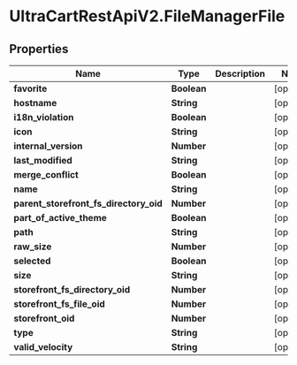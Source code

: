 # UltraCartRestApiV2.FileManagerFile

## Properties
Name | Type | Description | Notes
------------ | ------------- | ------------- | -------------
**favorite** | **Boolean** |  | [optional] 
**hostname** | **String** |  | [optional] 
**i18n_violation** | **Boolean** |  | [optional] 
**icon** | **String** |  | [optional] 
**internal_version** | **Number** |  | [optional] 
**last_modified** | **String** |  | [optional] 
**merge_conflict** | **Boolean** |  | [optional] 
**name** | **String** |  | [optional] 
**parent_storefront_fs_directory_oid** | **Number** |  | [optional] 
**part_of_active_theme** | **Boolean** |  | [optional] 
**path** | **String** |  | [optional] 
**raw_size** | **Number** |  | [optional] 
**selected** | **Boolean** |  | [optional] 
**size** | **String** |  | [optional] 
**storefront_fs_directory_oid** | **Number** |  | [optional] 
**storefront_fs_file_oid** | **Number** |  | [optional] 
**storefront_oid** | **Number** |  | [optional] 
**type** | **String** |  | [optional] 
**valid_velocity** | **String** |  | [optional] 


